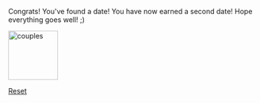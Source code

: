 Congrats! You've found a date! You have now earned a second date! Hope everything goes well! ;) <br>

<img src="https://images.fineartamerica.com/images/artworkimages/mediumlarge/1/couple-walking-on-beach-at-sunset-mikel-martinez-de-osaba.jpg"
alt="couples" style="width:100px;height:100;">

[Reset](../home.md)